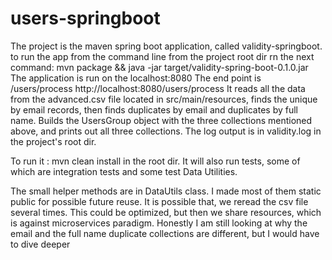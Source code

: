 # users-springboot

The project is the maven spring boot application, called validity-springboot.
to run the app from the command line from the project root dir rn the next command:
mvn package && java -jar target/validity-spring-boot-0.1.0.jar
The application is run on the localhost:8080
The end point is /users/process
http://localhost:8080/users/process
It reads all the data from the advanced.csv file located in src/main/resources, finds the unique by email records, then finds duplicates by email and duplicates by full name.
Builds the UsersGroup object with the three collections mentioned above, and prints out all three collections.
The log output is in validity.log in the project's root dir.

To   run it : mvn clean install in the root dir. It will also run tests, some of which are integration tests and some test Data Utilities.

The small helper methods are in DataUtils class. I made most of them static public for possible future reuse.
It is possible that, we reread the csv file several times. This could be optimized, but then we share resources, which is against microservices paradigm.
Honestly I am still looking at why the email and the full name duplicate collections are different, but I would have to dive deeper 
